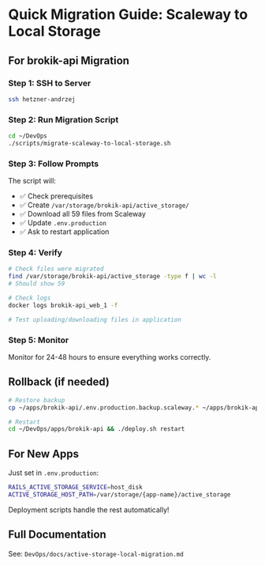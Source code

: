 # Quick Migration Guide: Scaleway to Local Storage

## For brokik-api Migration

### Step 1: SSH to Server
```bash
ssh hetzner-andrzej
```

### Step 2: Run Migration Script
```bash
cd ~/DevOps
./scripts/migrate-scaleway-to-local-storage.sh
```

### Step 3: Follow Prompts
The script will:
- ✅ Check prerequisites
- ✅ Create `/var/storage/brokik-api/active_storage/`
- ✅ Download all 59 files from Scaleway
- ✅ Update `.env.production`
- ✅ Ask to restart application

### Step 4: Verify
```bash
# Check files were migrated
find /var/storage/brokik-api/active_storage -type f | wc -l
# Should show 59

# Check logs
docker logs brokik-api_web_1 -f

# Test uploading/downloading files in application
```

### Step 5: Monitor
Monitor for 24-48 hours to ensure everything works correctly.

## Rollback (if needed)
```bash
# Restore backup
cp ~/apps/brokik-api/.env.production.backup.scaleway.* ~/apps/brokik-api/.env.production

# Restart
cd ~/DevOps/apps/brokik-api && ./deploy.sh restart
```

## For New Apps

Just set in `.env.production`:
```bash
RAILS_ACTIVE_STORAGE_SERVICE=host_disk
ACTIVE_STORAGE_HOST_PATH=/var/storage/{app-name}/active_storage
```

Deployment scripts handle the rest automatically!

## Full Documentation

See: `DevOps/docs/active-storage-local-migration.md`

